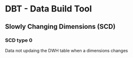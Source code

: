 # DBT - Data Build Tool

## Slowly Changing Dimensions  (SCD)

### SCD type 0

Data not updaing the DWH table when a dimensions changes
